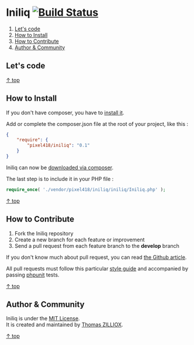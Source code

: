 Iniliq [![Build Status](https://secure.travis-ci.org/Pixel418/Iniliq.png)](http://travis-ci.org/Pixel418/Iniliq)
======



1. [Let's code](#lets-code)
2. [How to Install](#how-to-install)
3. [How to Contribute](#how-to-contribute)
4. [Author & Community](#author--community)



Let's code
-------- 

[&uarr; top](#readme)



How to Install
--------

If you don't have composer, you have to [install it](http://getcomposer.org/doc/01-basic-usage.md#installation).  

Add or complete the composer.json file at the root of your project, like this :

```json
{
    "require": {
        "pixel418/iniliq": "0.1"
    }
}
```

Iniliq can now be [downloaded via composer](http://getcomposer.org/doc/01-basic-usage.md#installing-dependencies).

The last step is to include it in your PHP file :

```php
require_once( './vendor/pixel418/iniliq/iniliq/Iniliq.php' );
```

[&uarr; top](#readme)



How to Contribute
--------

1. Fork the Iniliq repository
2. Create a new branch for each feature or improvement
3. Send a pull request from each feature branch to the **develop** branch

If you don't know much about pull request, you can read [the Github article](https://help.github.com/articles/using-pull-requests).

All pull requests must follow this particular [style guide](https://github.com/Pixel418/Style_Guide) and accompanied by passing [phpunit](https://github.com/sebastianbergmann/phpunit/) tests.

[&uarr; top](#readme)



Author & Community
--------

Iniliq is under the [MIT License](http://opensource.org/licenses/MIT).  
It is created and maintained by [Thomas ZILLIOX](http://zilliox.me).

[&uarr; top](#readme)
